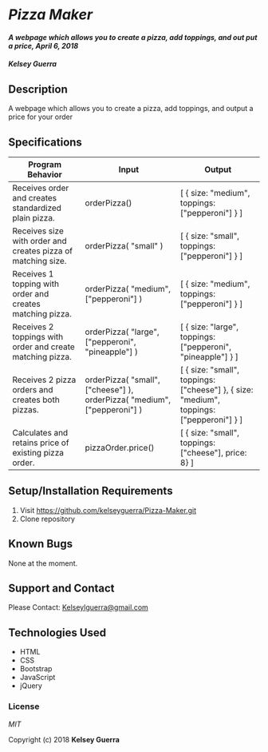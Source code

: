 # _Pizza Maker_

#### _A webpage which allows you to create a pizza, add toppings, and out put a price, April 6, 2018_

#### _Kelsey Guerra_

## Description

A webpage which allows you to create a pizza, add toppings, and output a price for your order

## Specifications

|Program Behavior|Input |Output|
|----------------|------|------|
|Receives order and creates standardized plain pizza.|orderPizza()|[ { size: "medium", toppings: ["pepperoni"] } ]|
|Receives size with order and creates pizza of matching size.|orderPizza( "small" )|[ { size: "small", toppings: ["pepperoni"] } ]|
|Receives 1 topping with order and creates matching pizza.|orderPizza( "medium", ["pepperoni"] )|[ { size: "medium", toppings: ["pepperoni"] } ]|
|Receives 2 toppings with order and create matching pizza.|orderPizza( "large", ["pepperoni", "pineapple"] )|[ { size: "large", toppings: ["pepperoni", "pineapple"] } ]|
|Receives 2 pizza orders and creates both pizzas.|orderPizza( "small", ["cheese"] ), orderPizza( "medium", ["pepperoni"] )|[ { size: "small", toppings: ["cheese"] }, { size: "medium", toppings: ["pepperoni"] } ]|
|Calculates and retains price of existing pizza order.|pizzaOrder.price()|[ { size: "small", toppings: ["cheese"], price: 8} ]|

## Setup/Installation Requirements

1. Visit https://github.com/kelseyguerra/Pizza-Maker.git
2. Clone repository

## Known Bugs

None at the moment.

## Support and Contact

Please Contact: Kelseylguerra@gmail.com

## Technologies Used

* HTML
* CSS
* Bootstrap
* JavaScript
* jQuery

### License

_MIT_

Copyright (c) 2018 **Kelsey Guerra**
